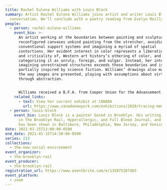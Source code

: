 ```yaml
---
title: Rachel Eulena Williams with Louis Block
summary: Artist Rachel Eulena Williams joins artist and writer Louis Block for a
  conversation. We'll conclude with a poetry reading from Evelyn Reilly.
people:
  - person: rachel-eulena-williams
    event_bio: >-
      An artist working at the boundaries between painting and sculpture. Her
      reconfigured canvases unbind painting from the stretcher, avoiding
      conventional support systems and imagining a myriad of spatial
      contortions. Her evident interest in color represents a liberation from,
      and criticality of, Western art history’s othering of color, and
      categorizing it as unruly, foreign, and vulgar. Instead, her interest in
      imagining unrestrained structures exceeds those boundaries and is
      partially inspired by science fiction. Williams’ drawings also manipulate
      the way images are presented, playing with assumptions about virtuosity
      through abstraction.


      Williams received a B.F.A. from Cooper Union for the Advancement of Science and Art, New York in 2013. Her work has been exhibited internationally at Loyal Gallery, Stockholm (2019), Ceysson & Bénétière, Sainte Etienne (2018), Night Gallery, Los Angeles (2018), Derek Eller Gallery, New York (2018), Cooper Cole, Toronto (2018), The Journal Gallery, Brooklyn, NY (2017), Mass Gallery, Austin (2017), SomeTime Salon, San Francisco (2017), and Center Street, New York (2017). Williams has held the SIP Fellowship at the Robert Blackburn Printmaking Workshop, New York (2019), 68 Projects, Berlin (2018), and NY Studio Factory, Brooklyn (2014). Rachel Eulena Williams currently lives and works in Brooklyn, New York, USA.
    related_links:
      - text: View her current exhibit at CANADA
        url: https://www.canadanewyork.com/exhibitions/2020/tracing-memory/
  - person: louis-block
    event_bio: Louis Block is a painter based in Brooklyn. His writing has appeared
      in the Brooklyn Rail, Hyperallergic, and Full Bleed Journal, and his work
      has been shown in Baltimore, Philadelphia, New Jersey, and Venice.
date: 2021-01-15T13:00:00-0500
end_date: 2021-01-15T14:30:00-0500
series: 213
collections:
  - the-new-social-environment
event_organizer:
  - the-brooklyn-rail
event_producer:
  - the-brooklyn-rail
registration_url: https://www.eventbrite.com/e/135875207403
event_platform:
  - zoom
---
```

